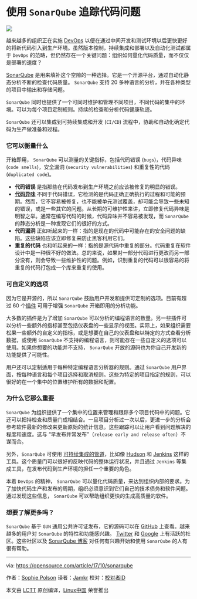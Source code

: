 使用 `SonarQube` 追踪代码问题
======
![](https://opensource.com/sites/default/files/styles/image-full-size/public/lead-images/open%20source_collaboration_0.png?itok=YEl_GXbv)

越来越多的组织正在实施 [DevOps][1] 以便在通过中间开发和测试环境以后更快更好的将新代码引入到生产环境。虽然版本控制，持续集成和部署以及自动化测试都属于 `DevOps` 的范畴，但仍然存在一个关键问题：组织如何量化代码质量，而不仅仅是部署的速度？

[SonarQube][2] 是用来填补这个空隙的一种选择。它是一个开源平台，通过自动化静态分析不断的检查代码质量。 `SonarQube` 支持 20 多种语言的分析，并在各种类型的项目中输出和存储问题。

`SonarQube` 同时也提供了一个可同时维护和管理不同项目，不同代码的集中的环境。可以为每个项目定制规则。持续的检查和分析代码健康轨迹。

`SonarQube` 还可以集成到可持续集成和开发 (`CI/CD`) 流程中，协助和自动化确定代码为生产做准备和过程。

### 它可以衡量什么

开箱即用， `SonarQube` 可以测量的关键指标，包括代码错误 (`bugs`)，代码异味 (`code smells`)，安全漏洞 (`security vulnerabilities`) 和重复性的代码 (`duplicated code`)。

  * **代码错误** 是指那些在代码发布到生产环境之前应该被修复的明显的错误。  
  * **[代码异味][3]** 不同于代码错误，它检测的是代码正确正确执行的过程和可能的预期。然而，它不容易被修复，也不能被单元测试覆盖，却可能会导致一些未知的错误，或是一些其它的问题。从长期的可维护性来讲，立即修复代码异味是明智之举。通常在编写代码的时候，代码异味并不容易被发现，而 `SonarQube` 的静态分析是一种发现它们的很好的方式。
  * **代码漏洞** 正如听起来的一样：指的是现在的代码中可能存在的安全问题的缺陷。这些缺陷应该立即修复来防止黑客利用它们。
  * **重复的代码** 也和听起来的一样：指的是源代码中重复的部分。代码重复在软件设计中是一种很不好的做法。总的来说，如果对一部分代码进行更改而另一部分没有，则会导致一些维护性的问题。例如，识别重复的代码可以很容易的将重复的代码打包成一个库来重复的使用。

### 可自定义的选项

因为它是开源的，所以 `SonarQube` 鼓励用户开发和提供可定制的选项。目前有超过 60 个[插件][4] 可用于增强 `SonarQube` 开箱即用的分析功能。

大多数的插件是为了增加 `SonarQube` 可以分析的编程语言的数量。另一些插件可以分析一些额外的指标甚至包括仪表盘的一些显示的视图。实际上，如果组织需要松果一些额外的自定义的指标，或是想要在自己的仪表盘和以特定的方式查看分析数据，或使用 `SonarQube` 不支持的编程语言，则可能存在一些自定义的选项可以使用。如果你想要的功能并不支持， `SonarQube` 开放的源码也为你自己开发新的功能提供了可能性。

用户还可以定制适用于每种特定编程语言分析器的规则。通过 `SonarQube` 用户界面，按每种语言和每个项目选择和取消规则。这些为特定的项目指定的规则，可以很好的在一个集中的位置维护所有的数据和配置。

### 为什么它那么重要

`SonarQube` 为组织提供了一个集中的位置来管理和跟踪多个项目代码中的问题。它还可以把持检查和质量门成相结合。一旦项目分析过一次以后，更进一步的分析会参考软件最新的修改来更新原始的统计信息。这些跟踪可以让用户看到问题解决的程度和速度。这与 “早发布并常发布”（`release early and release often`）不谋而合。

另外，`SonarQube` 可使用 [可持续集成的管道][5]，比如像 [Hudson][6] 和 [Jenkins][7] 这样的工具。这个质量门可以很好的反映代码的整体运行状况，并且通过 `Jenkins` 等集成工具，在发布代码到生产环境的担任一个重要的角色。

本着 `DevOps` 的精神， `SonarQube` 可以量化代码质量，来达到组织内部的要求。为了加快代码生产和发布的周期，组织必须意识到它们自己的技术债务和软件问题。通过发现这些信息， `SonarQube` 可以帮助组织更快的生成高质量的软件。

### 想要了解更多吗？

`SonarQube` 基于 `GUN` 通用公共许可证发布，它的源码可以在 [GitHub][8] 上查看。越来越多的用户对 `SonarQube` 的特性和功能感兴趣。 [Twitter][9] 和 [Google][10] 上有活跃的社区。这些社区以及 [SonarQube 博客][11] 对任何有兴趣开始和使用 `SonarQube` 的人有很有帮助。

--------------------------------------------------------------------------------

via: https://opensource.com/article/17/10/sonarqube

作者：[Sophie Polson][a]
译者：[Jamkr](https://github.com/Jamkr)
校对：[校对者ID](https://github.com/校对者ID)

本文由 [LCTT](https://github.com/LCTT/TranslateProject) 原创编译，[Linux中国](https://linux.cn/) 荣誉推出

[a]:https://opensource.com/users/sophiepolson
[1]:https://en.wikipedia.org/wiki/DevOps
[2]:https://www.sonarqube.org/
[3]:https://en.wikipedia.org/wiki/Code_smell
[4]:https://docs.sonarqube.org/display/PLUG/Plugin+Library
[5]:https://jenkins.io/blog/2017/04/18/continuousdelivery-devops-sonarqube/
[6]:https://en.wikipedia.org/wiki/Hudson_(software)
[7]:https://en.wikipedia.org/wiki/Jenkins_(software)
[8]:https://github.com/SonarSource/sonarqube
[9]:https://twitter.com/SonarQube
[10]:https://groups.google.com/forum/#!forum/sonarqube
[11]:https://blog.sonarsource.com/
